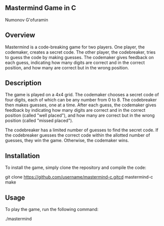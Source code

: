 ## Mastermind Game in C
Numonov G'ofuramin 
## Overview

Mastermind is a code-breaking game for two players. One player, the codemaker, creates a secret code. The other player, the codebreaker, tries to guess the code by making guesses. The codemaker gives feedback on each guess, indicating how many digits are correct and in the correct position, and how many are correct but in the wrong position.
## Description

The game is played on a 4x4 grid. The codemaker chooses a secret code of four digits, each of which can be any number from 0 to 8. The codebreaker then makes guesses, one at a time. After each guess, the codemaker gives feedback by indicating how many digits are correct and in the correct position (called "well placed"), and how many are correct but in the wrong position (called "missed placed").

The codebreaker has a limited number of guesses to find the secret code. If the codebreaker guesses the correct code within the allotted number of guesses, they win the game. Otherwise, the codemaker wins.
## Installation

To install the game, simply clone the repository and compile the code:


git clone https://github.com/username/mastermind-c.gitcd mastermind-c
make
## Usage

To play the game, run the following command:


./mastermind